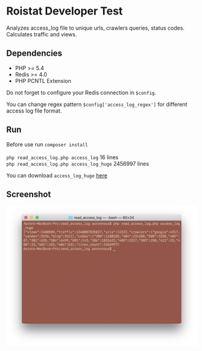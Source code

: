 # Roistat Developer Test

Analyzes access_log file to unique urls, crawlers queries, status codes.
Calculates traffic and views.

## Dependencies

* PHP >= 5.4
* Redis >= 4.0
* PHP PCNTL Extension


Do not forget to configure your Redis connection in `$config`.

You can change regex pattern `$config['access_log_regex']` for different access log file format.

## Run

Before use run `composer install` <br><br>
`php read_access_log.php access_log` 16 lines <br>
`php read_access_log.php access_log_huge` 2456997 lines <br>

You can download `access_log_huge` [here](http://nousband.ru/misc/access_log_huge)

## Screenshot
<img src="https://github.com/rusanovski/accesslog/raw/master/screenshot.png" width="640" />
